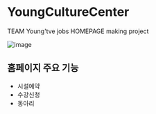 # YoungCultureCenter
TEAM Young'tve jobs HOMEPAGE making project

![image](https://user-images.githubusercontent.com/69233747/196069411-20a16f22-0bf5-4827-9e7f-d2f2170e3235.png)


## 홈페이지 주요 기능
* 시설예약
* 수강신청
* 동아리
